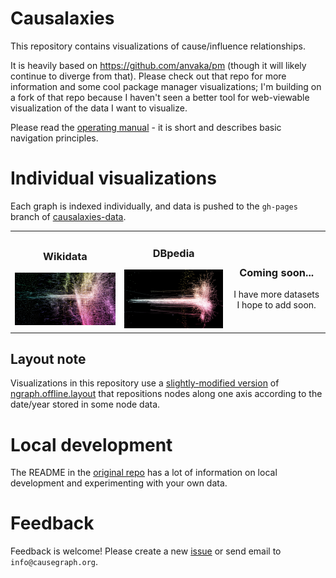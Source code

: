 # Causalaxies

This repository contains visualizations of cause/influence relationships.

It is heavily based on https://github.com/anvaka/pm (though it will likely continue to diverge from that).
Please check out that repo for more information and some cool package manager visualizations; I'm building on a fork of that repo because I haven't seen a better tool for web-viewable visualization of the data I want to visualize.

Please read the [operating manual](https://github.com/anvaka/pm/tree/master/about#software-galaxies-documentation) -
it is short and describes basic navigation principles.


# Individual visualizations

Each graph is indexed individually, and data is pushed to the `gh-pages` branch
of [causalaxies-data](https://github.com/causegraph/causalaxies-data).

<table>
  <tbody>
    <tr>
      <td align="center">
        <h3>Wikidata</h3>
        <a href="http://causegraph.github.io/causalaxies/#/galaxy/wikidata?l=1">
          <img src="https://raw.githubusercontent.com/causegraph/causalaxies/master/images/wikidata_300px.png">
        </a><br />
        <!-- TODO put processing scripts on github -->
        <!-- <a href="https://github.com/causegraph/REPONAME">indexer</a> | -->
        <a href="http://causegraph.github.io/causalaxies/#/galaxy/wikidata?l=1">
      </td>
      <td align="center">
        <h3>DBpedia</h3>
        <a href="http://causegraph.github.io/causalaxies/#/galaxy/dbpedia?l=1">
          <img src="https://raw.githubusercontent.com/causegraph/causalaxies/master/images/dbpedia_300px.png">
        </a><br />
        <!-- TODO put processing scripts on github -->
        <!-- <a href="https://github.com/causegraph/REPONAME">indexer</a> | -->
        <a href="http://causegraph.github.io/causalaxies/#/galaxy/dbpedia?l=1">
      </td>
      <td align="center">
        <h3>Coming soon...</h3>
        I have more datasets I hope to add soon.
      </td>
    </tr>
  </tbody>
</table>

## Layout note

Visualizations in this repository use a [slightly-modified version](https://github.com/causegraph/ngraph.offline.layout) of [ngraph.offline.layout](https://github.com/anvaka/ngraph.offline.layout) that repositions nodes along one axis according to the date/year stored in some node data.

# Local development

The README in the [original repo](https://github.com/anvaka/pm) has a lot of information on local development and experimenting with your own data.

# Feedback

Feedback is welcome!  Please create a new [issue](https://github.com/causegraph/causalaxies/issues) or send email to `info@causegraph.org`.
